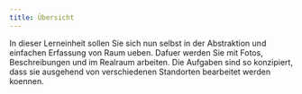```yaml
---
title: Übersicht
---
```


In dieser Lerneinheit sollen Sie sich nun selbst in der Abstraktion und einfachen Erfassung von Raum ueben. Dafuer werden Sie mit Fotos, Beschreibungen und im Realraum arbeiten. Die Aufgaben sind so konzipiert, dass sie ausgehend von verschiedenen Standorten bearbeitet werden koennen. 

<!--more-->